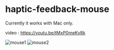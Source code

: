 # haptic-feedback-mouse

Currently it works with Mac only.

video : https://youtu.be/tMxP0meKy8k

![mouse1](https://user-images.githubusercontent.com/86639425/213847537-94e275ca-5313-424d-b24c-a3ef67984dbf.jpg)
![mouse2](https://user-images.githubusercontent.com/86639425/213847574-73018fab-cd9b-451e-875d-9240ae7eb50c.jpg)
